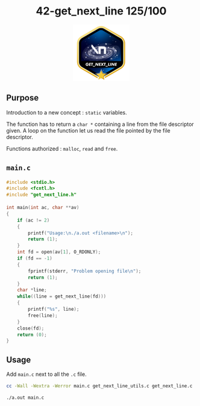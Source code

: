 <h1 align="center">
42-get_next_line 125/100
</h1>
<div align="center">
  <img src="./badge/get_next_linem.png" alt="badge-gnl">
</div>

##
## Purpose

Introduction to a new concept : `static` variables.

The function has to return a `char *` containing a line from the file descriptor given. A loop on the function let us read the file pointed by the file descriptor.

Functions authorized : `malloc`, `read` and `free`.

## `main.c`

```C
#include <stdio.h>
#include <fcntl.h>
#include "get_next_line.h"

int main(int ac, char **av)
{
	if (ac != 2)
	{
		printf("Usage:\n./a.out <filename>\n");
		return (1);
	}
	int fd = open(av[1], O_RDONLY);
	if (fd == -1)
	{
		fprintf(stderr, "Problem opening file\n");
		return (1);
	}
	char *line;
	while((line = get_next_line(fd)))
	{
		printf("%s", line);
		free(line);
	}
	close(fd);
	return (0);
}
```

## Usage

Add `main.c` next to all the `.c` file.

```sh
cc -Wall -Wextra -Werror main.c get_next_line_utils.c get_next_line.c
```

```sh
./a.out main.c
```
